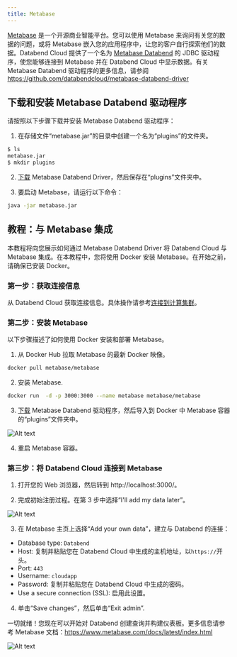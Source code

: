 ```yaml
---
title: Metabase
---
```


[Metabase](https://www.metabase.com/) 是一个开源商业智能平台。您可以使用 Metabase 来询问有关您的数据的问题，或将 Metabase 嵌入您的应用程序中，让您的客户自行探索他们的数据。Databend Cloud 提供了一个名为 [Metabase Databend](https://github.com/databendcloud/metabase-databend-driver/releases/latest) 的 JDBC 驱动程序，使您能够连接到 Metabase 并在 Databend Cloud 中显示数据。有关 Metabase Databend 驱动程序的更多信息，请参阅 https://github.com/databendcloud/metabase-databend-driver

## 下载和安装 Metabase Databend 驱动程序

请按照以下步骤下载并安装 Metabase Databend 驱动程序：

1. 在存储文件“metabase.jar”的目录中创建一个名为“plugins”的文件夹。

```bash
$ ls
metabase.jar
$ mkdir plugins
```
2. [下载](https://github.com/databendcloud/metabase-databend-driver/releases/latest) Metabase Databend Driver，然后保存在“plugins”文件夹中。

3. 要启动 Metabase，请运行以下命令：

```bash
java -jar metabase.jar
```

## 教程：与 Metabase 集成

本教程将向您展示如何通过 Metabase Databend Driver 将 Databend Cloud 与 Metabase 集成。在本教程中，您将使用 Docker 安装 Metabase。在开始之前，请确保已安装 Docker。

### 第一步：获取连接信息

从 Databend Cloud 获取连接信息。具体操作请参考[连接到计算集群](../02-using-databend-cloud/00-warehouses.md#连接到计算集群-connecting)。

### 第二步：安装 Metabase

以下步骤描述了如何使用 Docker 安装和部署 Metabase。

1. 从 Docker Hub 拉取 Metabase 的最新 Docker 映像。

```bash
docker pull metabase/metabase
```

2. 安装 Metabase.

```bash
docker run  -d -p 3000:3000 --name metabase metabase/metabase
```
3. [下载](https://github.com/databendcloud/metabase-databend-driver/releases/latest) Metabase Databend 驱动程序，然后导入到 Docker 中 Metabase 容器的“plugins”文件夹中。

![Alt text](@site/static/img/documents/BI/add2plugins.gif)

4. 重启 Metabase 容器。

### 第三步：将 Databend Cloud 连接到 Metabase

1. 打开您的 Web 浏览器，然后转到 http://localhost:3000/。

2. 完成初始注册过程。在第 3 步中选择“I'll add my data later”。

![Alt text](@site/static/img/documents/BI/add-later.png)

3. 在 Metabase 主页上选择“Add your own data”，建立与 Databend 的连接：

  - Database type: `Databend`
  - Host: 复制并粘贴您在 Databend Cloud 中生成的主机地址，以`https://`开头。
  - Port: `443`
  - Username: `cloudapp`
  - Password: 复制并粘贴您在 Databend Cloud 中生成的密码。
  - Use a secure connection (SSL): 启用此设置。

4. 单击“Save changes”，然后单击“Exit admin”.

一切就绪！您现在可以开始对 Databend 创建查询并构建仪表板。更多信息请参考 Metabase 文档：https://www.metabase.com/docs/latest/index.html

![Alt text](@site/static/img/documents/BI/allset.png)